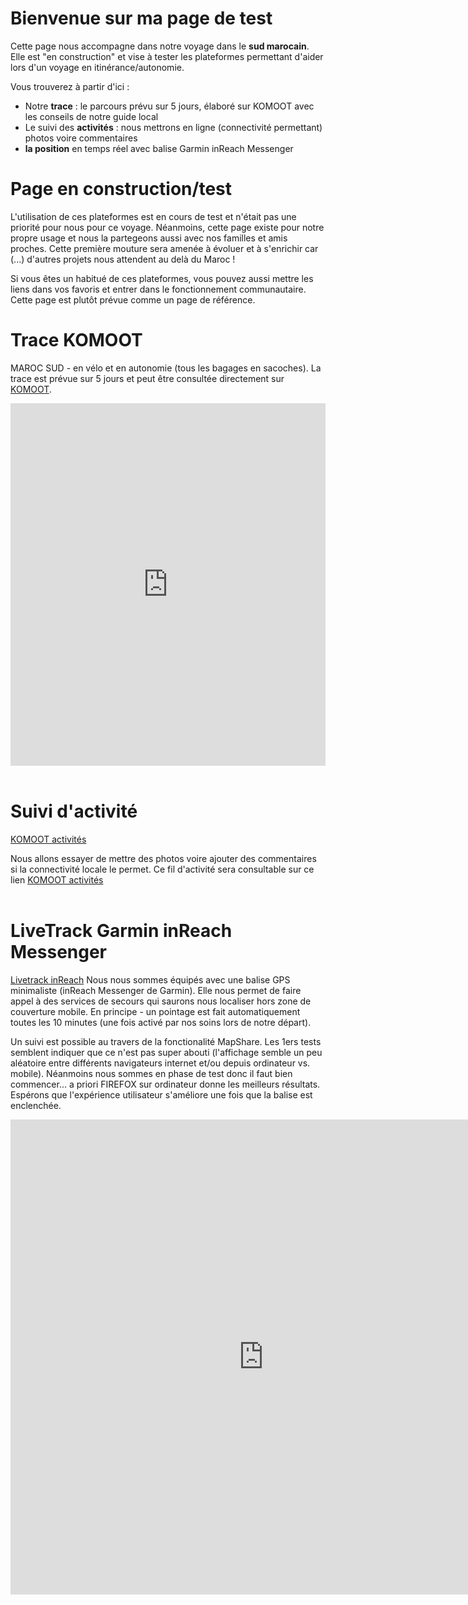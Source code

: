 # Bienvenue sur ma page de test

Cette page nous accompagne dans notre voyage dans le **sud marocain**. Elle est "en construction" et vise à tester les plateformes permettant d'aider lors d'un voyage en itinérance/autonomie.

Vous trouverez à partir d'ici :

* Notre **trace** : le parcours prévu sur 5 jours, élaboré sur KOMOOT avec les conseils de notre guide local
* Le suivi des **activités** : nous mettrons en ligne (connectivité permettant) photos voire commentaires
* **la position** en temps réel avec balise Garmin inReach Messenger


# Page en construction/test

L'utilisation de ces plateformes est en cours de test et n'était pas une priorité pour nous pour ce voyage. Néanmoins, cette page existe pour notre propre usage et nous la partegeons aussi avec nos familles et amis proches. Cette première mouture sera amenée à évoluer et à s'enrichir car (...) d'autres projets nous attendent au delà du Maroc !

Si vous êtes un habitué de ces plateformes, vous pouvez aussi mettre les liens dans vos favoris et entrer dans le fonctionnement communautaire. Cette page est plutôt prévue comme un page de référence.

# Trace KOMOOT

MAROC SUD - en vélo  et en autonomie (tous les bagages en sacoches). La trace est prévue sur 5 jours et peut être consultée directement sur [KOMOOT](https://www.komoot.com/collection/2597355/-maroc-sud-5-jours-gravel).

<iframe src="https://www.komoot.com/collection/2597355/embed" width="100%" height="580" frameborder="0" scrolling="no"></iframe>
<br><br>

# Suivi d'activité

[KOMOOT activités](https://www.komoot.com/user/2060116877346/tours?type=recorded)

Nous allons essayer de mettre des photos voire ajouter des commentaires si la connectivité locale le permet. Ce fil d'activité sera consultable sur ce lien [KOMOOT activités](https://www.komoot.com/user/2060116877346/tours?type=recorded)
<br><br>

# LiveTrack Garmin inReach Messenger

[Livetrack inReach](https://share.garmin.com/3f)
Nous nous sommes équipés avec une balise GPS minimaliste (inReach Messenger de Garmin). Elle nous permet de faire appel à des services de secours qui saurons nous localiser hors zone de couverture mobile. En principe - un pointage est fait automatiquement toutes les 10 minutes (une fois activé par nos soins lors de notre départ). 

Un suivi est possible au travers de la fonctionalité MapShare. Les 1ers tests semblent indiquer que ce n'est pas super abouti (l'affichage semble un peu aléatoire entre différents navigateurs internet et/ou depuis ordinateur vs. mobile). Néanmoins nous sommes en phase de test donc il faut bien commencer... a priori FIREFOX sur ordinateur donne les meilleurs résultats. Espérons que l'expérience utilisateur s'améliore une fois que la balise est enclenchée.


<iframe src="https://share.garmin.com/3f" frameborder="0" marginwidth="0" marginheight="0" width="810" height="760"></iframe>